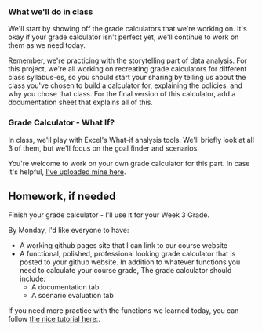 <!--
Instructor notes: 
Make sure to copy the values out of the summary tab before starting simulations

Goal Seek: put in grades for each quarter, and then try to find a Sem2 Exam grade that will give an A for the year

Scenarios to Evaluate:
- C's all year
- Rough first quarter, heroic recovery

-->

### What we'll do in class
We'll start by showing off the grade calculators that we're working on. It's okay if your grade calculator isn't perfect yet, we'll continue to work on them as we need today.

Remember, we're practicing with the storytelling part of data analysis. For this project, we're all working on recreating grade calculators for different class syllabus-es, so you should start your sharing by telling us about the class you've chosen to build a calculator for, explaining the policies, and why you chose that class. For the final version of this calculator, add a documentation sheet that explains all of this.

### Grade Calculator - What If?
In class, we'll play with Excel's What-if analysis tools. We'll briefly look at all 3 of them, but we'll focus on the goal finder and scenarios.

You're welcome to work on your own grade calculator for this part. In case it's helpful, [I've uploaded mine here](data/WebDev_Grade_Calculator.xlsx).

## Homework, if needed

Finish your grade calculator - I'll use it for your Week 3 Grade.

By Monday, I'd like everyone to have:

- A working github pages site that I can link to our course website
- A functional, polished, professional looking grade calculator that is posted to your github website. In addition to whatever functions you need to calculate your course grade, The grade calculator should include:
    - A documentation tab
    - A scenario evaluation tab

If you need more practice with the functions we learned today, you can follow [the nice tutorial here:](https://www.goskills.com/Excel/Resources/What-if-analysis-Excel).
